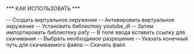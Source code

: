 *** КАК ИСПОЛЬЗОВАТЬ ***

-- Создать виртуальное окружение
-- Активировать виртуальное окружение
-- Установить библиотеку youtube_dl
-- Затем импортировать библиотеку pafy
-- В поле ввода вставить ссылку для скачивания
-- Выбрать необходимое разрешение
-- Указать конечный путь для скачиваемого файла
-- Скачать файл 

